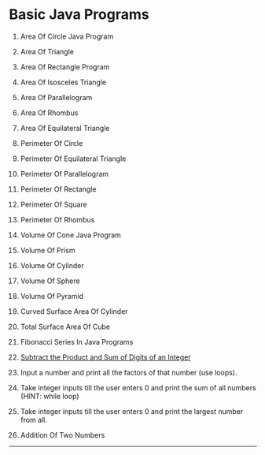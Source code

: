 # Basic Java Programs

1. Area Of Circle Java Program 
2. Area Of Triangle 
3. Area Of Rectangle Program 
4. Area Of Isosceles Triangle 
5. Area Of Parallelogram 
6. Area Of Rhombus 
7. Area Of Equilateral Triangle 
8. Perimeter Of Circle
9. Perimeter Of Equilateral Triangle 
10. Perimeter Of Parallelogram 
11. Perimeter Of Rectangle 
12. Perimeter Of Square 
13. Perimeter Of Rhombus 
14. Volume Of Cone Java Program 
15. Volume Of Prism 
16. Volume Of Cylinder 
17. Volume Of Sphere 
18. Volume Of Pyramid 
19. Curved Surface Area Of Cylinder 
20. Total Surface Area Of Cube 
21. Fibonacci Series In Java Programs 
22. [Subtract the Product and Sum of Digits of an Integer](https://leetcode.com/problems/subtract-the-product-and-sum-of-digits-of-an-integer/)
    
23. Input a number and print all the factors of that number (use loops). 
24. Take integer inputs till the user enters 0 and print the sum of all numbers
    (HINT: while loop) 
25. Take integer inputs till the user enters 0 and print the largest number from
    all. 
26. Addition Of Two Numbers 

---
